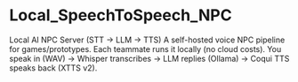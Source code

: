 # Local_SpeechToSpeech_NPC
Local AI NPC Server (STT → LLM → TTS)  A self-hosted voice NPC pipeline for games/prototypes. Each teammate runs it locally (no cloud costs).   You speak in (WAV) → Whisper transcribes → LLM replies (Ollama) → Coqui TTS speaks back (XTTS v2).
